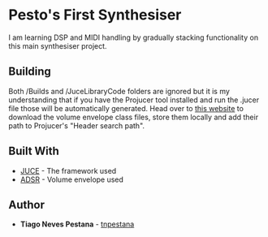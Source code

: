# Pesto's First Synthesiser

I am learning DSP and MIDI handling by gradually stacking functionality on this main synthesiser project. 

## Building

Both /Builds and /JuceLibraryCode folders are ignored but it is my understanding that if you have the Projucer tool installed and run the .jucer file those will be automatically generated. Head over to [this website](http://www.earlevel.com/main/2013/06/03/envelope-generators-adsr-code/) to download the volume envelope class files, store them locally and add their path to Projucer's  "Header search path".

## Built With

* [JUCE](https://juce.com/) - The framework used
* [ADSR](http://www.earlevel.com/main/2013/06/03/envelope-generators-adsr-code/) - Volume envelope used

## Author

* **Tiago Neves Pestana** - [tnpestana](https://github.com/tnpestana)
